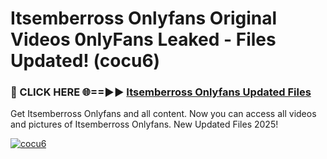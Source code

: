 # Itsemberross Onlyfans Original Videos 0nlyFans Leaked - Files Updated! (cocu6)

<h3>🔴 CLICK HERE 🌐==►► <a href="https://tinyurl.com/2m67pmp6" rel="nofollow">Itsemberross Onlyfans Updated Files</a></h3>

Get Itsemberross Onlyfans and all content. Now you can access all videos and pictures of Itsemberross Onlyfans. New Updated Files 2025!

[![cocu6](https://i.imgur.com/H4QAA4z.gif)](https://tinyurl.com/2m67pmp6)
